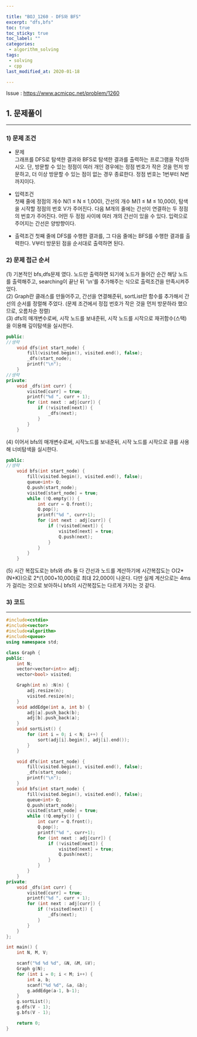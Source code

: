 ```yaml
---

title: "BOJ_1260 - DFS와 BFS"  
excerpt: "dfs,bfs"  
toc: true  
toc_sticky: true  
toc_label: ""  
categories:  
 - algorithm_solving  
tags:  
 - solving  
 - cpp  
last_modified_at: 2020-01-18

---
```


Issue : <https://www.acmicpc.net/problem/1260>

## 1. 문제풀이  

- - -

### 1) 문제 조건

- 문제  
그래프를 DFS로 탐색한 결과와 BFS로 탐색한 결과를 출력하는 프로그램을 작성하시오. 단, 방문할 수 있는 정점이 여러 개인 경우에는 정점 번호가 작은 것을 먼저 방문하고, 더 이상 방문할 수 있는 점이 없는 경우 종료한다. 정점 번호는 1번부터 N번까지이다.

- 입력조건  
첫째 줄에 정점의 개수 N(1 ≤ N ≤ 1,000), 간선의 개수 M(1 ≤ M ≤ 10,000), 탐색을 시작할 정점의 번호 V가 주어진다. 다음 M개의 줄에는 간선이 연결하는 두 정점의 번호가 주어진다. 어떤 두 정점 사이에 여러 개의 간선이 있을 수 있다. 입력으로 주어지는 간선은 양방향이다.

- 출력조건
첫째 줄에 DFS를 수행한 결과를, 그 다음 줄에는 BFS를 수행한 결과를 출력한다. V부터 방문된 점을 순서대로 출력하면 된다.

### 2) 문제 접근 순서
  
(1) 기본적인 bfs,dfs문제 였다. 노드만 출력하면 되기에 노드가 들어간 순간 해당 노드를 출력해주고, searching이 끝난 뒤 '\n'를 추가해주는 식으로 출력조건을 만족시켜주었다.  
(2) Graph란 클래스를 만들어주고, 간선을 연결해준뒤, sortList란 함수를 추가해서 간선의 순서를 정렬해 주었다. (문제 조건에서 정접 번호가 작은 것을 먼저 방문하라 했으므로, 오름차순 정렬)  
(3) dfs의 매개변수로써, 시작 노드를 보내준뒤, 시작 노드를 시작으로 재귀함수(스택)을 이용해 깊이탐색을 실시한다.  

```cpp
public:
//생략
	void dfs(int start_node) {
		fill(visited.begin(), visited.end(), false);
		_dfs(start_node);
		printf("\n");
	}
//생략
private:
	void _dfs(int curr) {
		visited[curr] = true;
		printf("%d ", curr + 1);
		for (int next : adj[curr]) {
			if (!visited[next]) {
				_dfs(next);
			}
		}
	}
```

(4) 이어서 bfs의 매개변수로써, 시작노드를 보내준뒤, 시작 노드를 시작으로 큐를 사용해 너비탐색을 실시한다.  

```cpp
public:
//생략
	void bfs(int start_node) {
		fill(visited.begin(), visited.end(), false);
		queue<int> Q;
		Q.push(start_node);
		visited[start_node] = true;
		while (!Q.empty()) {
			int curr = Q.front();
			Q.pop();
			printf("%d ", curr+1);
			for (int next : adj[curr]) {
				if (!visited[next]) {
					visited[next] = true;
					Q.push(next);
				}
			}
		}
	}
```

(5) 시간 복잡도로는 bfs와 dfs 둘 다 간선과 노드를 계산하기에 시간복잡도는 O(2*(N+K))으로 2*(1,000+10,000)로 최대 22,000이 나온다. 다만 실제 계산으로는 4ms가 걸리는 것으로 보아하니 bfs의 시간복잡도는 다르게 가지는 것 같다.  

### 3) 코드

- - -

```cpp
#include<cstdio>
#include<vector>
#include<algorithm>
#include<queue>
using namespace std;

class Graph {
public:
	int N;
	vector<vector<int>> adj;
	vector<bool> visited;

	Graph(int n) :N(n) {
		adj.resize(n);
		visited.resize(n);
	}
	void addEdge(int a, int b) {
		adj[a].push_back(b);
		adj[b].push_back(a);
	}
	void sortList() {
		for (int i = 0; i < N; i++) {
			sort(adj[i].begin(), adj[i].end());
		}
	}

	void dfs(int start_node) {
		fill(visited.begin(), visited.end(), false);
		_dfs(start_node);
		printf("\n");
	}
	void bfs(int start_node) {
		fill(visited.begin(), visited.end(), false);
		queue<int> Q;
		Q.push(start_node);
		visited[start_node] = true;
		while (!Q.empty()) {
			int curr = Q.front();
			Q.pop();
			printf("%d ", curr+1);
			for (int next : adj[curr]) {
				if (!visited[next]) {
					visited[next] = true;
					Q.push(next);
				}
			}
		}
	}
private:
	void _dfs(int curr) {
		visited[curr] = true;
		printf("%d ", curr + 1);
		for (int next : adj[curr]) {
			if (!visited[next]) {
				_dfs(next);
			}
		}
	}
};

int main() {
	int N, M, V;

	scanf("%d %d %d", &N, &M, &V);
	Graph g(N);
	for (int i = 0; i < M; i++) {
		int a, b;
		scanf("%d %d", &a, &b);
		g.addEdge(a-1, b-1);
	}
	g.sortList();
	g.dfs(V - 1);
	g.bfs(V - 1);

	return 0;
}
```

